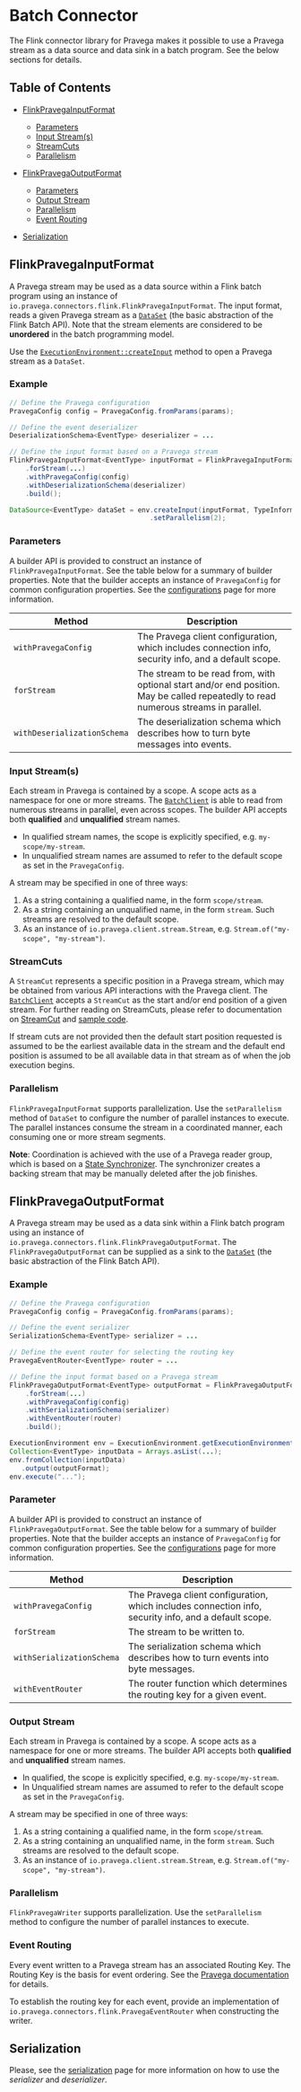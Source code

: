 <!--
Copyright (c) 2017 Dell Inc., or its subsidiaries. All Rights Reserved.

Licensed under the Apache License, Version 2.0 (the "License");
you may not use this file except in compliance with the License.
You may obtain a copy of the License at

    http://www.apache.org/licenses/LICENSE-2.0
-->
# Batch Connector
The Flink connector library for Pravega makes it possible to use a Pravega stream as a data source and data sink in a batch program.  See the below sections for details.

## Table of Contents
- [FlinkPravegaInputFormat](#flinkpravegainputformat)
  - [Parameters](#parameters)
  - [Input Stream(s)](#input-streams)
  - [StreamCuts](#streamcuts)
  - [Parallelism](#parallelism)

- [FlinkPravegaOutputFormat](#flinkpravegaoutputformat)
  - [Parameters](#parameters)
  - [Output Stream](#output-stream)
  - [Parallelism](#parallelism)
  - [Event Routing](#event-routing)
- [Serialization](#serialization)

## FlinkPravegaInputFormat
A Pravega stream may be used as a data source within a Flink batch program using an instance of
`io.pravega.connectors.flink.FlinkPravegaInputFormat`. The input format, reads a given Pravega stream as a [`DataSet`](https://ci.apache.org/projects/flink/flink-docs-master/api/java/org/apache/flink/api/java/DataSet.html) (the basic abstraction of the Flink Batch API). Note that the stream elements are considered to be **unordered** in the batch programming model.

Use the [`ExecutionEnvironment::createInput`](https://ci.apache.org/projects/flink/flink-docs-master/api/java/org/apache/flink/api/java/ExecutionEnvironment.html#createInput-org.apache.flink.api.common.io.InputFormat-) method to open a Pravega stream as a `DataSet`.

### Example

```Java
// Define the Pravega configuration
PravegaConfig config = PravegaConfig.fromParams(params);

// Define the event deserializer
DeserializationSchema<EventType> deserializer = ...

// Define the input format based on a Pravega stream
FlinkPravegaInputFormat<EventType> inputFormat = FlinkPravegaInputFormat.<EventType>builder()
    .forStream(...)
    .withPravegaConfig(config)
    .withDeserializationSchema(deserializer)
    .build();

DataSource<EventType> dataSet = env.createInput(inputFormat, TypeInformation.of(EventType.class)
                                   .setParallelism(2);

```

### Parameters
A builder API is provided to construct an instance of `FlinkPravegaInputFormat`.  See the table below for a summary of builder properties.  Note that the builder accepts an instance of `PravegaConfig` for common configuration properties. See the [configurations](configurations) page for more information.

|Method                |Description|
|----------------------|-----------------------------------------------------------------------|
|`withPravegaConfig`|The Pravega client configuration, which includes connection info, security info, and a default scope.|
|`forStream`|The stream to be read from, with optional start and/or end position.  May be called repeatedly to read numerous streams in parallel.|
|`withDeserializationSchema`|The deserialization schema which describes how to turn byte messages into events.|

### Input Stream(s)
Each stream in Pravega is contained by a scope.  A scope acts as a namespace for one or more streams. The [`BatchClient`](https://github.com/pravega/pravega/blob/master/client/src/main/java/io/pravega/client/batch/BatchClient.java) is able to read from numerous streams in parallel, even across scopes.  The builder API accepts both **qualified** and **unqualified** stream names.  

  - In qualified stream names, the scope is explicitly specified, e.g. `my-scope/my-stream`.
  - In unqualified stream names are assumed to refer to the default scope as set in the `PravegaConfig`.

A stream may be specified in one of three ways:
1. As a string containing a qualified name, in the form `scope/stream`.
2. As a string containing an unqualified name, in the form `stream`.  Such streams are resolved to the default scope.
3. As an instance of `io.pravega.client.stream.Stream`, e.g. `Stream.of("my-scope", "my-stream")`.

### StreamCuts

A `StreamCut` represents a specific position in a Pravega stream, which may be obtained from various API interactions with the Pravega client. The [`BatchClient`](https://github.com/pravega/pravega/blob/master/client/src/main/java/io/pravega/client/batch/BatchClient.java) accepts a `StreamCut` as the start and/or end position of a given stream.  For further reading on StreamCuts, please refer to documentation on [StreamCut](https://github.com/pravega/pravega/blob/master/documentation/src/docs/streamcuts.md) and [sample code](https://github.com/pravega/pravega-samples/tree/v0.3.2/pravega-client-examples/src/main/java/io/pravega/example/streamcuts).

If stream cuts are not provided then the default start position requested is assumed to be the earliest available data in the stream and the default end position is assumed to be all available data in that stream as of when the job execution begins.

### Parallelism
`FlinkPravegaInputFormat` supports parallelization. Use the `setParallelism` method of `DataSet` to configure the number of parallel instances to execute.  The parallel instances consume the stream in a coordinated manner, each consuming one or more stream segments.

**Note**: Coordination is achieved with the use of a Pravega reader group, which is based on a [State Synchronizer](http://pravega.io/docs/latest/state-synchronizer-design/). The synchronizer creates a backing stream that may be manually deleted after the job finishes.


## FlinkPravegaOutputFormat
A Pravega stream may be used as a data sink within a Flink batch program using an instance of `io.pravega.connectors.flink.FlinkPravegaOutputFormat`. The `FlinkPravegaOutputFormat` can be supplied as a sink to the [`DataSet`](https://ci.apache.org/projects/flink/flink-docs-master/api/java/org/apache/flink/api/java/DataSet.html#output-org.apache.flink.api.common.io.OutputFormat-) (the basic abstraction of the Flink Batch API).

### Example

```java
// Define the Pravega configuration
PravegaConfig config = PravegaConfig.fromParams(params);

// Define the event serializer
SerializationSchema<EventType> serializer = ...

// Define the event router for selecting the routing key
PravegaEventRouter<EventType> router = ...

// Define the input format based on a Pravega stream
FlinkPravegaOutputFormat<EventType> outputFormat = FlinkPravegaOutputFormat.<EventType>builder()
    .forStream(...)
    .withPravegaConfig(config)
    .withSerializationSchema(serializer)
    .withEventRouter(router)
    .build();

ExecutionEnvironment env = ExecutionEnvironment.getExecutionEnvironment();
Collection<EventType> inputData = Arrays.asList(...);
env.fromCollection(inputData)
   .output(outputFormat);
env.execute("...");
```

### Parameter
A builder API is provided to construct an instance of `FlinkPravegaOutputFormat`. See the table below for a summary of builder properties.  Note that the builder accepts an instance of `PravegaConfig` for common configuration properties.  See the [configurations](configurations.md) page for more information.

|Method                |Description|
|----------------------|-----------------------------------------------------------------------|
|`withPravegaConfig`|The Pravega client configuration, which includes connection info, security info, and a default scope.|
|`forStream`|The stream to be written to.|
|`withSerializationSchema`|The serialization schema which describes how to turn events into byte messages.|
|`withEventRouter`|The router function which determines the routing key for a given event.|

### Output Stream

Each stream in Pravega is contained by a scope.  A scope acts as a namespace for one or more streams. The builder API accepts both **qualified** and **unqualified** stream names.  

  - In qualified, the scope is explicitly specified, e.g. `my-scope/my-stream`.  
  - In Unqualified stream names are assumed to refer to the default scope as set in the `PravegaConfig`.

A stream may be specified in one of three ways:

 1. As a string containing a qualified name, in the form `scope/stream`.
 2. As a string containing an unqualified name, in the form `stream`.  Such streams are resolved to the default scope.
 3. As an instance of `io.pravega.client.stream.Stream`, e.g. `Stream.of("my-scope", "my-stream")`.

### Parallelism
`FlinkPravegaWriter` supports parallelization. Use the `setParallelism` method to configure the number of parallel instances to execute.


### Event Routing
Every event written to a Pravega stream has an associated Routing Key.  The Routing Key is the basis for event ordering.  See the [Pravega documentation](http://pravega.io/docs/latest/pravega-concepts/#events) for details.

To establish the routing key for each event, provide an implementation of `io.pravega.connectors.flink.PravegaEventRouter` when constructing the writer.

## Serialization
Please, see the [serialization](serialization.md) page for more information on how to use the _serializer_ and _deserializer_.
